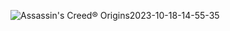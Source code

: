 ![Assassin's Creed® Origins2023-10-18-14-55-35](https://github.com/muhammedmercan/PazaramaBootcampOdev/assets/58571212/30c17024-3457-4cd2-87c3-39d3c9f6d9bd)
